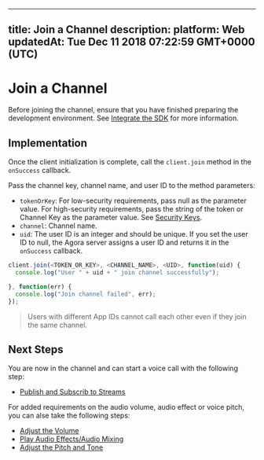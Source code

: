
---
title: Join a Channel
description: 
platform: Web
updatedAt: Tue Dec 11 2018 07:22:59 GMT+0000 (UTC)
---
# Join a Channel
Before joining the channel, ensure that you have finished preparing the development environment. See [Integrate the SDK](../../en/Voice/web_prepare.md) for more information.

## Implementation

Once the client initialization is complete, call the  `client.join`  method in the `onSuccess` callback.

Pass the channel key, channel name, and user ID to the method parameters:

- `tokenOrKey`: For low-security requirements, pass null as the parameter value. For high-security requirements, pass the string of the token or Channel Key as the parameter value. See [Security Keys](../../en/Voice/token.md).
- `channel`: Channel name.
- `uid`: The user ID is an integer and should be unique. If you set the user ID to null, the Agora server assigns a user ID and returns it in the  `onSuccess` callback.

```javascript
client.join(<TOKEN_OR_KEY>, <CHANNEL_NAME>, <UID>, function(uid) {
  console.log("User " + uid + " join channel successfully");

}, function(err) {
  console.log("Join channel failed", err);
});
```

> Users with different App IDs cannot call each other even if they join the same channel.

## Next Steps

You are now in the channel and can start a voice call with the following step:

- [Publish and Subscrib to Streams](../../en/Voice/publish_web_audio.md)

For added requirements on the audio volume, audio effect or voice pitch, you can alse take the following steps:

- [Adjust the Volume](../../en/Voice/volume_web.md)
- [Play Audio Effects/Audio Mixing](../../en/Voice/effect_mixing_web.md)
- [Adjust the Pitch and Tone](../../en/Voice/audio_profile_web.md)
